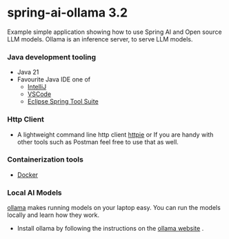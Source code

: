 # spring-ai-ollama 3.2

Example simple application showing how to use Spring AI and Open source LLM models.
Ollama is an inference server, to serve LLM models.

### Java development tooling

* Java 21
* Favourite Java IDE one of
    * [IntelliJ](https://www.jetbrains.com/idea/download)
    * [VSCode](https://code.visualstudio.com/)
    * [Eclipse Spring Tool Suite](https://spring.io/tools)

### Http Client

* A lightweight command line http client  [httpie](https://httpie.io/) or If you are handy with other tools such as Postman
feel free to use that as well.

### Containerization tools

* [Docker](https://docs.docker.com/engine/install/)

### Local AI Models

[ollama](https://ollama.com/)  makes running models on your laptop easy. 
You can run the models locally and learn how they work.

* Install ollama by following the instructions on the [ollama website](https://ollama.com/) .
